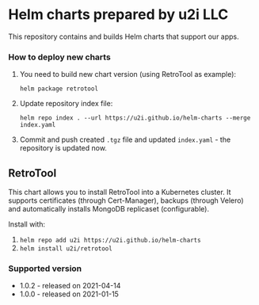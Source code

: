 # Helm charts prepared by u2i LLC

This repository contains and builds Helm charts that support our apps.

### How to deploy new charts

1. You need to build new chart version (using RetroTool as example):
   ```
   helm package retrotool
   ```
2. Update repository index file:
   ```
   helm repo index . --url https://u2i.github.io/helm-charts --merge index.yaml
   ```
3. Commit and push created `.tgz` file and updated `index.yaml` - the repository is updated now.

## RetroTool

This chart allows you to install RetroTool into a Kubernetes cluster. It supports certificates (through Cert-Manager), backups (through Velero) 
and automatically installs MongoDB replicaset (configurable).

Install with:
1. `helm repo add u2i https://u2i.github.io/helm-charts`
2. `helm install u2i/retrotool`

### Supported version

* 1.0.2 - released on 2021-04-14
* 1.0.0 - released on 2021-01-15


